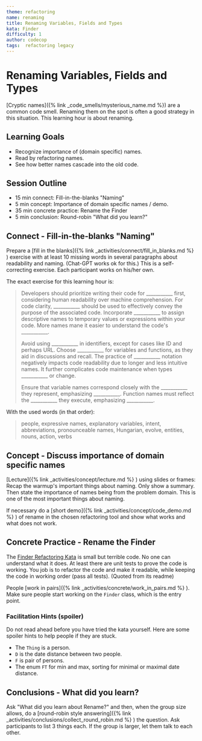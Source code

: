 ```yaml
---
theme: refactoring
name: renaming
title: Renaming Variables, Fields and Types
kata: Finder
difficulty: 1
author: codecop
tags:  refactoring legacy
---
```


# Renaming Variables, Fields and Types

[Cryptic names]({% link _code_smells/mysterious_name.md %}) are a common code smell. Renaming them on the spot is often a good strategy in this situation. This learning hour is about renaming.

## Learning Goals

* Recognize importance of (domain specific) names.
* Read by refactoring names.
* See how better names cascade into the old code.

## Session Outline

* 15 min connect: Fill-in-the-blanks "Naming"
* 5 min concept: Importance of domain specific names / demo.
* 35 min concrete practice: Rename the Finder
* 5 min conclusion: Round-robin "What did you learn?"

## Connect - Fill-in-the-blanks "Naming"

Prepare a [fill in the blanks]({% link _activities/connect/fill_in_blanks.md %} ) exercise with at least 10 missing words in several paragraphs about readability and naming. (Chat-GPT works ok for this.) This is a self-correcting exercise. Each participant works on his/her own.

The exact exercise for this learning hour is:

> Developers should prioritize writing their code for \_\_\_\_\_\_\_\_\_\_\_ first, considering human readability over machine comprehension.
> For code clarity, \_\_\_\_\_\_\_\_\_\_\_ should be used to effectively convey the purpose of the associated code.
> Incorporate \_\_\_\_\_\_\_\_\_\_\_ to assign descriptive names to temporary values or expressions within your code.
> More names mane it easier to understand the code's \_\_\_\_\_\_\_\_\_\_\_.
> 
> Avoid using \_\_\_\_\_\_\_\_\_\_\_ in identifiers, except for cases like ID and perhaps URL.
> Choose \_\_\_\_\_\_\_\_\_\_\_ for variables and functions, as they aid in discussions and recall.
> The practice of \_\_\_\_\_\_\_\_\_\_\_ notation negatively impacts code readability due to longer and less intuitive names.
> It further complicates code maintenance when types \_\_\_\_\_\_\_\_\_\_\_ or change.
> 
> Ensure that variable names correspond closely with the \_\_\_\_\_\_\_\_\_\_\_ they represent, emphasizing \_\_\_\_\_\_\_\_\_\_\_.
> Function names must reflect the \_\_\_\_\_\_\_\_\_\_\_ they execute, emphasizing \_\_\_\_\_\_\_\_\_\_\_.

With the used words (in that order):

> people, expressive names, explanatory variables, intent, abbreviations, pronounceable names, Hungarian, evolve, entities, nouns, action, verbs

## Concept - Discuss importance of domain specific names

[Lecture]({% link _activities/concept/lecture.md %} ) using slides or frames: Recap the warmup's important things about naming. Only show a summary. Then state the importance of names being from the problem domain. This is one of the most important things about naming.

If necessary do a [short demo]({% link _activities/concept/code_demo.md %} ) of rename in the chosen refactoring tool and show what works and what does not work.

## Concrete Practice - Rename the Finder

The [Finder Refactoring Kata](https://github.com/codecop/Finder-Refactoring-Kata) is small but terrible code. No one can understand what it does. At least there are unit tests to prove the code is working. You job is to refactor the code and make it readable, while keeping the code in working order (pass all tests). (Quoted from its readme)

People [work in pairs]({% link _activities/concrete/work_in_pairs.md %} ). Make sure people start working on the `Finder` class, which is the entry point.

### Facilitation Hints (spoiler)

Do not read ahead before you have tried the kata yourself. Here are some spoiler hints to help people if they are stuck.

* The `Thing` is a person.
* `D` is the date distance between two people.
* `F` is pair of persons.
* The enum `FT` for min and max, sorting for minimal or maximal date distance.

## Conclusions - What did you learn?

Ask "What did you learn about Rename?" and then, when the group size allows, do a [round-robin style answering]({% link _activities/conclusions/collect_round_robin.md %} ) the question. Ask participants to list 3 things each. If the group is larger, let them talk to each other.
